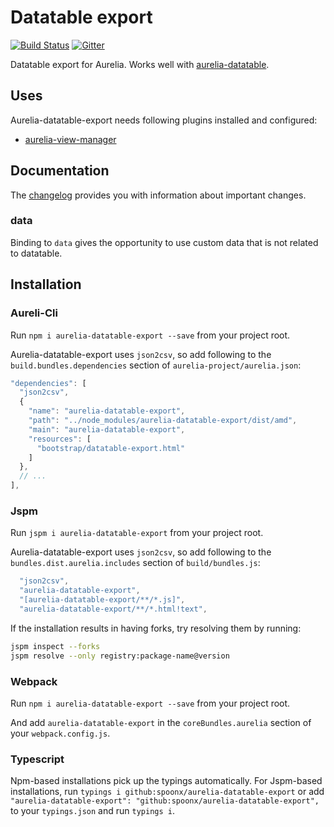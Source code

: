 # Datatable export

[![Build Status](https://travis-ci.org/SpoonX/aurelia-datatable-export.svg)](https://travis-ci.org/SpoonX/aurelia-datatable-export)
[![Gitter](https://img.shields.io/gitter/room/nwjs/nw.js.svg?maxAge=2592000?style=plastic)](https://gitter.im/SpoonX/Dev)

Datatable export for Aurelia. Works well with [aurelia-datatable](http://aurelia-orm.spoonx.org/components.html).

## Uses

Aurelia-datatable-export needs following plugins installed and configured:

* [aurelia-view-manager](https://www.npmjs.com/package/aurelia-view-manager)

## Documentation

The [changelog](doc/CHANGELOG.md) provides you with information about important changes.

### data

Binding to `data` gives the opportunity to use custom data that is not related to datatable.

## Installation

### Aureli-Cli

Run `npm i aurelia-datatable-export --save` from your project root.

Aurelia-datatable-export uses `json2csv`, so add following to the `build.bundles.dependencies` section of `aurelia-project/aurelia.json`:

```js
"dependencies": [
  "json2csv",
  {
    "name": "aurelia-datatable-export",
    "path": "../node_modules/aurelia-datatable-export/dist/amd",
    "main": "aurelia-datatable-export",
    "resources": [
      "bootstrap/datatable-export.html"
    ]
  },
  // ...
],
```

### Jspm

Run `jspm i aurelia-datatable-export` from your project root.

Aurelia-datatable-export uses `json2csv`, so add following to the `bundles.dist.aurelia.includes` section of `build/bundles.js`:

```js
  "json2csv",
  "aurelia-datatable-export",
  "[aurelia-datatable-export/**/*.js]",
  "aurelia-datatable-export/**/*.html!text",
```

If the installation results in having forks, try resolving them by running:

```sh
jspm inspect --forks
jspm resolve --only registry:package-name@version
```

### Webpack

Run `npm i aurelia-datatable-export --save` from your project root.

And add `aurelia-datatable-export` in the `coreBundles.aurelia` section of your `webpack.config.js`.

### Typescript

Npm-based installations pick up the typings automatically. For Jspm-based installations, run `typings i github:spoonx/aurelia-datatable-export` or add `"aurelia-datatable-export": "github:spoonx/aurelia-datatable-export",` to your `typings.json` and run `typings i`.
